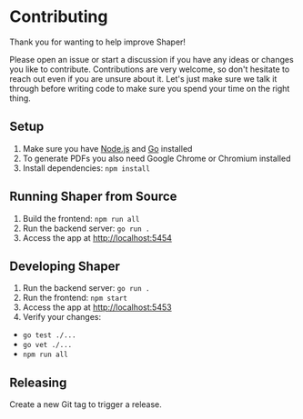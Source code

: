 # Contributing

Thank you for wanting to help improve Shaper!

Please open an issue or start a discussion if you have any ideas or changes you like to contribute.
Contributions are very welcome, so don't hesitate to reach out even if you are unsure about it.
Let's just make sure we talk it through before writing code to make sure you spend your time on the right thing.


## Setup

1. Make sure you have [Node.js](https://nodejs.org/en/download/) and [Go](https://go.dev/doc/install) installed
2. To generate PDFs you also need Google Chrome or Chromium installed
3. Install dependencies: `npm install`


## Running Shaper from Source

1. Build the frontend: `npm run all`
2. Run the backend server: `go run .`
3. Access the app at [http://localhost:5454](http://localhost:5454)


## Developing Shaper

1. Run the backend server: `go run .`
2. Run the frontend: `npm start`
3. Access the app at [http://localhost:5453](http://localhost:5453)
4. Verify your changes:
  - `go test ./...`
  - `go vet ./...`
  - `npm run all`


## Releasing

Create a new Git tag to trigger a release.
